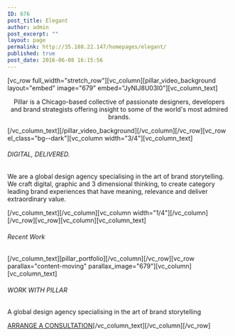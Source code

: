 ```yaml
---
ID: 676
post_title: Elegant
author: admin
post_excerpt: ""
layout: page
permalink: http://35.188.22.147/homepages/elegant/
published: true
post_date: 2016-06-08 16:15:56
---
```

[vc_row full_width="stretch_row"][vc_column][pillar_video_background layout="embed" image="679" embed="JyNIJ8U03I0"][vc_column_text]
<p class="lead" style="text-align: center;">Pillar is a Chicago-based collective of passionate designers, developers and brand
strategists offering insight to some of the world's most admired brands.</p>
[/vc_column_text][/pillar_video_background][/vc_column][/vc_row][vc_row el_class="bg--dark"][vc_column width="3/4"][vc_column_text]
<h6>DIGITAL, DELIVERED.</h6>
<p class="lead">We are a global design agency specialising in the art of brand storytelling. We craft digital, graphic and 3 dimensional thinking, to create category leading brand experiences that have meaning, relevance and deliver extraordinary value.</p>
[/vc_column_text][/vc_column][vc_column width="1/4"][/vc_column][/vc_row][vc_row][vc_column][vc_column_text]
<h6>Recent Work</h6>
[/vc_column_text][pillar_portfolio][/vc_column][/vc_row][vc_row parallax="content-moving" parallax_image="679"][vc_column][vc_column_text]
<h6>WORK WITH PILLAR</h6>
<p class="lead">A global design agency specialising in the
art of brand storytelling</p>
<a class="btn btn--sm" href="/pages/contact-map-iframe/"><span class="btn__text">ARRANGE A CONSULTATION</span></a>[/vc_column_text][/vc_column][/vc_row]
